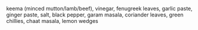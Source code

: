 
keema (minced mutton/lamb/beef), vinegar, fenugreek leaves, garlic paste, ginger paste, salt, black pepper, garam masala, coriander leaves, green chillies, chaat masala, lemon wedges